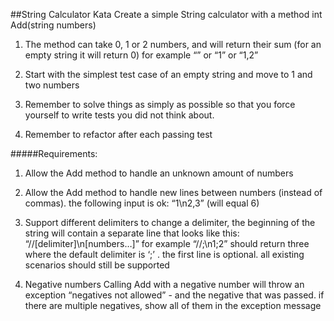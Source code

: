 ##String Calculator Kata
  Create a simple String calculator with a method int Add(string numbers)

  1. The method can take 0, 1 or 2 numbers,
  and will return their sum (for an empty string it will return 0) for example “” or “1” or “1,2”

  2. Start with the simplest test case of an empty string and move to 1 and two numbers

  3. Remember to solve things as simply as possible so that you force yourself to write tests
  you did not think about.

  4. Remember to refactor after each passing test

#####Requirements:
  1. Allow the Add method to handle an unknown amount of numbers
  2. Allow the Add method to handle new lines between numbers (instead of commas).
     the following input is ok:  “1\n2,3”  (will equal 6)

  3. Support different delimiters
      to change a delimiter, the beginning of the string will contain a separate line that looks like this:
      “//[delimiter]\n[numbers…]” for example “//;\n1;2” should return three where the default delimiter is ‘;’ .
      the first line is optional. all existing scenarios should still be supported
  4. Negative numbers
    Calling Add with a negative number will throw an exception “negatives not allowed” - and the negative that was passed.
    if there are multiple negatives, show all of them in the exception message